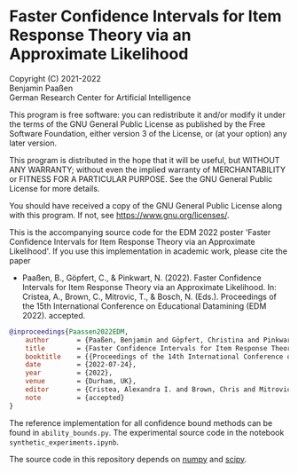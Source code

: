 # Faster Confidence Intervals for Item Response Theory via an Approximate Likelihood

Copyright (C) 2021-2022  
Benjamin Paaßen  
German Research Center for Artificial Intelligence

This program is free software: you can redistribute it and/or modify
it under the terms of the GNU General Public License as published by
the Free Software Foundation, either version 3 of the License, or
(at your option) any later version.

This program is distributed in the hope that it will be useful,
but WITHOUT ANY WARRANTY; without even the implied warranty of
MERCHANTABILITY or FITNESS FOR A PARTICULAR PURPOSE.  See the
GNU General Public License for more details.

You should have received a copy of the GNU General Public License
along with this program.  If not, see <https://www.gnu.org/licenses/>.



This is the accompanying source code for the EDM 2022 poster 'Faster Confidence Intervals for Item Response Theory via an Approximate Likelihood'. If you use this implementation in academic work, please cite the paper

* Paaßen, B., Göpfert, C., & Pinkwart, N. (2022). Faster Confidence Intervals for Item Response Theory via an Approximate Likelihood. In: Cristea, A., Brown, C., Mitrovic, T., & Bosch, N. (Eds.). Proceedings of the 15th International Conference on Educational Datamining (EDM 2022). accepted.

```bibtex
@inproceedings{Paassen2022EDM,
    author       = {Paaßen, Benjamin and Göpfert, Christina and Pinkwart, Niels},
    title        = {Faster Confidence Intervals for Item Response Theory via an Approximate Likelihood},
    booktitle    = {{Proceedings of the 14th International Conference on Educational Data Mining (EDM 2022)}},
    date         = {2022-07-24},
    year         = {2022},
    venue        = {Durham, UK},
    editor       = {Cristea, Alexandra I. and Brown, Chris and Mitrovic, Tanja and Bosch, Nigel},
    note         = {accepted}
}
```

The reference implementation for all confidence bound methods can be found in `ability_bounds.py`. The experimental source code in the notebook `synthetic_experiments.ipynb`.

The source code in this repository depends on [numpy](https://numpy.org/) and [scipy](https://scipy.org/).
